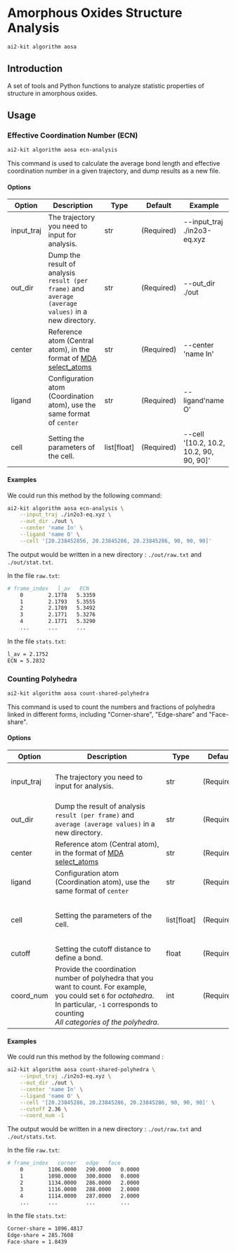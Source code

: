 # Amorphous Oxides Structure Analysis 

```bash 
ai2-kit algorithm aosa
```

## Introduction
A set of tools and Python functions to analyze statistic properties of structure in amorphous oxides.

## Usage

### Effective Coordination Number (ECN)

```bash 
ai2-kit algorithm aosa ecn-analysis
```

This command is used to calculate the average bond length and effective coordination number in a given trajectory, and dump results as a new file.

#### Options
| Option | Description | Type | Default | Example |
| --- | --- | --- | --- | --- |
|input_traj|The trajectory you need to input for analysis.|str|(Required)|--input_traj ./in2o3-eq.xyz|
|out_dir|Dump the result of analysis `result (per frame)` and `average (average values)` in a new directory.|str|(Required)|--out_dir ./out|
|center|Reference atom (Central atom), in the format of [MDA select_atoms](https://docs.mdanalysis.org/stable/documentation_pages/selections.html)|str|(Required)|--center 'name In'|
|ligand|Configuration atom (Coordination atom), use the same format of `center` |str|(Required)|--ligand'name O'|
|cell|Setting the parameters of the cell.|list[float]|(Required)|--cell '[10.2, 10.2, 10.2, 90, 90, 90]'|

#### Examples
We could run this method by the following command:
```bash
ai2-kit algorithm aosa ecn-analysis \
    --input_traj ./in2o3-eq.xyz \
    --out_dir ./out \
    --center 'name In' \
    --ligand 'name O' \
    --cell '[20.238452856, 20.23845286, 20.23845286, 90, 90, 90]' 
```

The output would be written in a new directory : `./out/raw.txt` and `./out/stat.txt`.

In the file `raw.txt`:
```bash
# frame_index   l_av   ECN
    0        2.1778   5.3359
    1        2.1793   5.3555
    2        2.1789   5.3492
    3        2.1771   5.3276
    4        2.1771   5.3290
    ...      ...      ...
```

In the file `stats.txt`:
```bash
l_av = 2.1752
ECN = 5.2832
```

### Counting Polyhedra

```bash 
ai2-kit algorithm aosa count-shared-polyhedra
```

This command is used to count the numbers and fractions of polyhedra linked in different forms, including "Corner-share", "Edge-share" and "Face-share".

#### Options
| Option | Description | Type | Default | Example |
| --- | --- | --- | --- | --- |
|input_traj|The trajectory you need to input for analysis.|str|(Required)|--input_traj ./in2o3-eq.xyz|
|out_dir|Dump the result of analysis `result (per frame)` and `average (average values)` in a new directory.|str|(Required)|--out_dir ./out |
|center|Reference atom (Central atom), in the format of [MDA select_atoms](https://docs.mdanalysis.org/stable/documentation_pages/selections.html)|str|(Required)|--center 'name In'|
|ligand |Configuration atom (Coordination atom), use the same format of `center` |str|(Required)|--ligand 'name O'|
|cell|Setting the parameters of the cell.|list[float]|(Required)|--cell '[10.2, 10.2, 10.2, 90, 90, 90]'
|cutoff|Setting the cutoff distance to define a bond.|float|(Required)|--cutoff 2.36|
|coord_num|Provide the coordination number of polyhedra that you want to count. For example, you could set `6` for $octahedra$. In particular, `-1` corresponds to counting $All\ categories\ of\ the\ polyhedra$.|int|(Required)|--coord_num -1|

#### Examples
We could run this method by the following command :
```bash
ai2-kit algorithm aosa count-shared-polyhedra \
    --input_traj ./in2o3-eq.xyz \
    --out_dir ./out \
    --center 'name In' \
    --ligand 'name O' \
    --cell '[20.23845286, 20.23845286, 20.23845286, 90, 90, 90]' \
    --cutoff 2.36 \
    --coord_num -1  
```

The output would be written in a new directory : `./out/raw.txt` and `./out/stats.txt`.

In the file `raw.txt`:
```bash
# frame_index   corner   edge   face
    0        1106.0000   290.0000   0.0000
    1        1098.0000   300.0000   0.0000
    2        1134.0000   286.0000   2.0000
    3        1116.0000   288.0000   2.0000
    4        1114.0000   287.0000   2.0000
    ...      ...         ...        ...      
```
In the file `stats.txt`:
```bash
Corner-share = 1096.4817
Edge-share = 285.7608
Face-share = 1.8439
```
